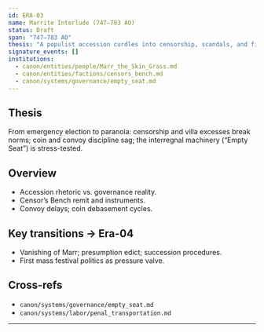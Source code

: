 ```yaml
---
id: ERA-03
name: Marrite Interlude (747–783 AO)
status: Draft
span: "747–783 AO"
thesis: "A populist accession curdles into censorship, scandals, and fiscal erosion; power reverts to councils and temple houses; Marr vanishes without a body."
signature_events: []
institutions:
  - canon/entities/people/Marr_the_Skin_Grass.md
  - canon/entities/factions/censors_bench.md
  - canon/systems/governance/empty_seat.md
---
```


## Thesis
From emergency election to paranoia: censorship and villa excesses break norms; coin and convoy discipline sag; the interregnal machinery (“Empty Seat”) is stress-tested.

## Overview
- Accession rhetoric vs. governance reality.
- Censor’s Bench remit and instruments.
- Convoy delays; coin debasement cycles.

## Key transitions → Era-04
- Vanishing of Marr; presumption edict; succession procedures.
- First mass festival politics as pressure valve.

## Cross-refs
- `canon/systems/governance/empty_seat.md`
- `canon/systems/labor/penal_transportation.md`
---